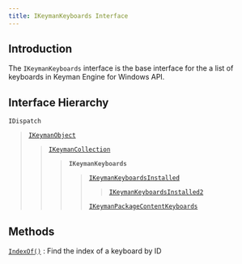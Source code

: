 ```yaml
---
title: IKeymanKeyboards Interface
---
```


## Introduction

The `IKeymanKeyboards` interface is the base interface for the a list of
keyboards in Keyman Engine for Windows API.

## Interface Hierarchy

`IDispatch`  

> [`IKeymanObject`](../IKeymanObject)  
>
> > [`IKeymanCollection`](../IKeymanCollection)  
> >
> > > **`IKeymanKeyboards`**  
> > >
> > > > [`IKeymanKeyboardsInstalled`](../IKeymanKeyboardsInstalled)  
> > > >
> > > > > [`IKeymanKeyboardsInstalled2`](../IKeymanKeyboardsInstalled2)  
> > > >
> > > > [`IKeymanPackageContentKeyboards`](../IKeymanPackageContentKeyboards)  

## Methods

[`IndexOf()`](IndexOf)
:   Find the index of a keyboard by ID
